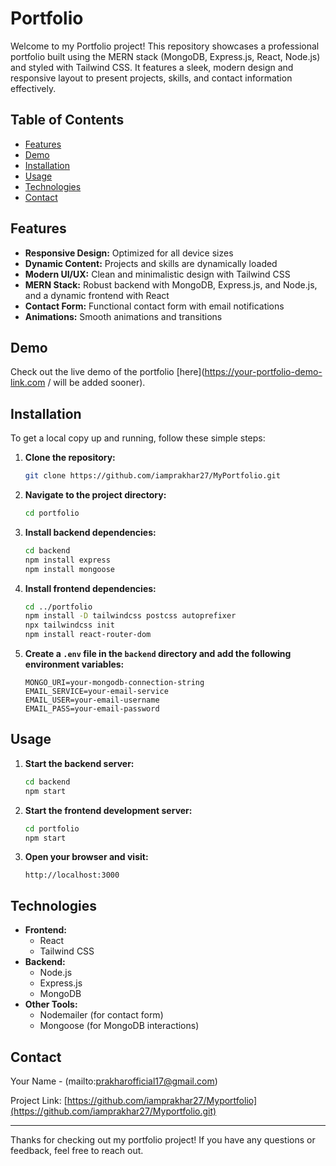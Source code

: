 # Portfolio

Welcome to my Portfolio project! This repository showcases a professional portfolio built using the MERN stack (MongoDB, Express.js, React, Node.js) and styled with Tailwind CSS. It features a sleek, modern design and responsive layout to present projects, skills, and contact information effectively.

## Table of Contents

- [Features](#features)
- [Demo](#demo)
- [Installation](#installation)
- [Usage](#usage)
- [Technologies](#technologies)
- [Contact](#contact)

## Features

- **Responsive Design:** Optimized for all device sizes
- **Dynamic Content:** Projects and skills are dynamically loaded
- **Modern UI/UX:** Clean and minimalistic design with Tailwind CSS
- **MERN Stack:** Robust backend with MongoDB, Express.js, and Node.js, and a dynamic frontend with React
- **Contact Form:** Functional contact form with email notifications
- **Animations:** Smooth animations and transitions

## Demo

Check out the live demo of the portfolio [here](https://your-portfolio-demo-link.com / will be added sooner).

## Installation

To get a local copy up and running, follow these simple steps:

1. **Clone the repository:**
    ```sh
    git clone https://github.com/iamprakhar27/MyPortfolio.git
    ```
2. **Navigate to the project directory:**
    ```sh
    cd portfolio
    ```
3. **Install backend dependencies:**
    ```sh
    cd backend
    npm install express
    npm install mongoose
    ```
4. **Install frontend dependencies:**
    ```sh
    cd ../portfolio
    npm install -D tailwindcss postcss autoprefixer
    npx tailwindcss init
    npm install react-router-dom
    ```
5. **Create a `.env` file in the `backend` directory and add the following environment variables:**
    ```env
    MONGO_URI=your-mongodb-connection-string
    EMAIL_SERVICE=your-email-service
    EMAIL_USER=your-email-username
    EMAIL_PASS=your-email-password
    ```

## Usage

1. **Start the backend server:**
    ```sh
    cd backend
    npm start
    ```
2. **Start the frontend development server:**
    ```sh
    cd portfolio
    npm start
    ```
3. **Open your browser and visit:**
    ```url
    http://localhost:3000
    ```

## Technologies

- **Frontend:**
    - React
    - Tailwind CSS
- **Backend:**
    - Node.js
    - Express.js
    - MongoDB
- **Other Tools:**
    - Nodemailer (for contact form)
    - Mongoose (for MongoDB interactions)

## Contact

Your Name - (mailto:prakharofficial17@gmail.com)

Project Link: [https://github.com/iamprakhar27/Myportfolio](https://github.com/iamprakhar27/Myportfolio.git)

---

Thanks for checking out my portfolio project! If you have any questions or feedback, feel free to reach out.
